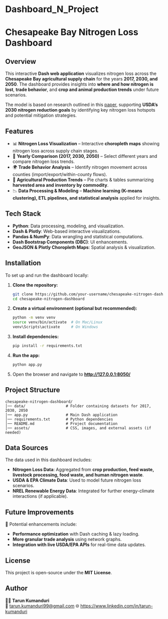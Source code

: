 # Dashboard_N_Project
# Chesapeake Bay Nitrogen Loss Dashboard

## Overview
This interactive **Dash web application** visualizes nitrogen loss across the **Chesapeake Bay agricultural supply chain** for the years **2017, 2030, and 2050**. The dashboard provides insights into **where and how nitrogen is lost**, **trade behavior**, and **crop and animal production trends** under future scenarios.

The model is based on research outlined in this [paper](https://www.DOI.org/10.1088/1748-9326/ad5d0b), supporting **USDA’s 2030 nitrogen reduction goals** by identifying key nitrogen loss hotspots and potential mitigation strategies.

## Features
- 📊 **Nitrogen Loss Visualization** – Interactive **choropleth maps** showing nitrogen loss across supply chain stages.
- 🔄 **Yearly Comparison (2017, 2030, 2050)** – Select different years and compare nitrogen loss trends.
- 🌍 **Trade Behavior Analysis** – Identify nitrogen movement across counties (import/export/within-county flows).
- 🌾 **Agricultural Production Trends** – Pie charts & tables summarizing **harvested area and inventory by commodity**.
- 📉 **Data Processing & Modeling** – **Machine learning (K-means clustering), ETL pipelines, and statistical analysis** applied for insights.

## Tech Stack
- **Python**: Data processing, modeling, and visualization.
- **Dash & Plotly**: Web-based interactive visualizations.
- **Pandas & NumPy**: Data wrangling and statistical computations.
- **Dash Bootstrap Components (DBC)**: UI enhancements.
- **GeoJSON & Plotly Choropleth Maps**: Spatial analysis & visualization.

## Installation
To set up and run the dashboard locally:

1. **Clone the repository:**
   ```bash
   git clone https://github.com/your-username/chesapeake-nitrogen-dashboard.git
   cd chesapeake-nitrogen-dashboard
   ```

2. **Create a virtual environment (optional but recommended):**
   ```bash
   python -m venv venv
   source venv/bin/activate  # On Mac/Linux
   venv\Scripts\activate     # On Windows
   ```

3. **Install dependencies:**
   ```bash
   pip install -r requirements.txt
   ```

4. **Run the app:**
   ```bash
   python app.py
   ```

5. Open the browser and navigate to **http://127.0.0.1:8050/**

## Project Structure
```
chesapeake-nitrogen-dashboard/
│── data/                  # Folder containing datasets for 2017, 2030, 2050
│── app.py                 # Main Dash application
│── requirements.txt       # Python dependencies
│── README.md              # Project documentation
│── assets/                # CSS, images, and external assets (if needed)
```

## Data Sources
The data used in this dashboard includes:
- **Nitrogen Loss Data**: Aggregated from **crop production, feed waste, livestock processing, food waste, and human nitrogen waste**.
- **USDA & EPA Climate Data**: Used to model future nitrogen loss scenarios.
- **NREL Renewable Energy Data**: Integrated for further energy-climate interactions (if applicable).

## Future Improvements
🚀 Potential enhancements include:
- **Performance optimization** with Dash caching & lazy loading.
- **More granular trade analysis** using network graphs.
- **Integration with live USDA/EPA APIs** for real-time data updates.

## License
This project is open-source under the **MIT License**.

## Author
👨‍💻 **Tarun Kumanduri**  
📧 tarun.kumanduri99@gmail.com 
🌐 https://www.linkedin.com/in/tarun-kumanduri

